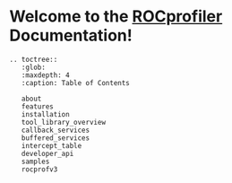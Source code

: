# Welcome to the [ROCprofiler](https://github.com/ROCm/rocprofiler-sdk-internal) Documentation!

```eval_rst
.. toctree::
   :glob:
   :maxdepth: 4
   :caption: Table of Contents

   about
   features
   installation
   tool_library_overview
   callback_services
   buffered_services
   intercept_table
   developer_api
   samples
   rocprofv3
```
